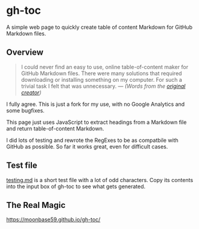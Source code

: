 # gh-toc

A simple web page to quickly create table of content Markdown for GitHub Markdown files.

## Overview

> I could never find an easy to use, online table-of-content maker for GitHub Markdown files. There were many solutions that required downloading or installing something on my computer. For such a trivial task I felt that was unnecessary.
> _— (Words from the [original creator](https://imthenachoman.github.io/nGitHubTOC/))_

I fully agree. This is just a fork for my use, with no Google Analytics and some bugfixes.

This page just uses JavaScript to extract headings from a Markdown file and return table-of-content Markdown.

I did lots of testing and rewrote the RegExes to be as compatbile with GitHub as possible. So far it works great, even for difficult cases.

## Test file

[testing.md](testing.md) is a short test file with a lot of odd characters. Copy its contents into the input box of gh-toc to see what gets generated.

## The Real Magic

https://moonbase59.github.io/gh-toc/
